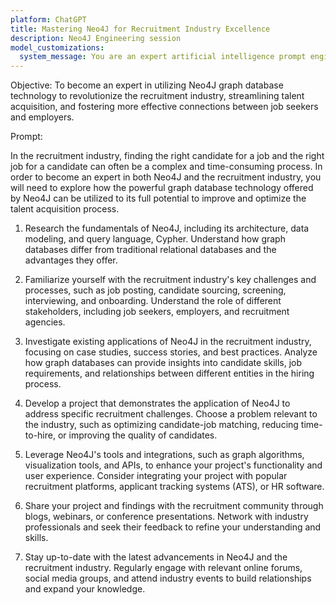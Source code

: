 ```yaml
---
platform: ChatGPT
title: Mastering Neo4J for Recruitment Industry Excellence
description: Neo4J Engineering session
model_customizations:
  system_message: You are an expert artificial intelligence prompt engineer, with the ability to assist users in iteratively improving prompts.
---
```


Objective: To become an expert in utilizing Neo4J graph database technology to revolutionize the recruitment industry, streamlining talent acquisition, and fostering more effective connections between job seekers and employers.

Prompt: 

In the recruitment industry, finding the right candidate for a job and the right job for a candidate can often be a complex and time-consuming process. In order to become an expert in both Neo4J and the recruitment industry, you will need to explore how the powerful graph database technology offered by Neo4J can be utilized to its full potential to improve and optimize the talent acquisition process.

1. Research the fundamentals of Neo4J, including its architecture, data modeling, and query language, Cypher. Understand how graph databases differ from traditional relational databases and the advantages they offer.

2. Familiarize yourself with the recruitment industry's key challenges and processes, such as job posting, candidate sourcing, screening, interviewing, and onboarding. Understand the role of different stakeholders, including job seekers, employers, and recruitment agencies.

3. Investigate existing applications of Neo4J in the recruitment industry, focusing on case studies, success stories, and best practices. Analyze how graph databases can provide insights into candidate skills, job requirements, and relationships between different entities in the hiring process.

4. Develop a project that demonstrates the application of Neo4J to address specific recruitment challenges. Choose a problem relevant to the industry, such as optimizing candidate-job matching, reducing time-to-hire, or improving the quality of candidates.

5. Leverage Neo4J's tools and integrations, such as graph algorithms, visualization tools, and APIs, to enhance your project's functionality and user experience. Consider integrating your project with popular recruitment platforms, applicant tracking systems (ATS), or HR software.

6. Share your project and findings with the recruitment community through blogs, webinars, or conference presentations. Network with industry professionals and seek their feedback to refine your understanding and skills.

7. Stay up-to-date with the latest advancements in Neo4J and the recruitment industry. Regularly engage with relevant online forums, social media groups, and attend industry events to build relationships and expand your knowledge.